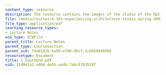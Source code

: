 ```yaml
---
content_type: resource
description: The resource contains the images of the studio of the Optimist's daughter.
file: /media/courses/4-101-experiencing-architecture-studio-spring-2003/3140e2a2a4644e5baadb7abc6783539f_1_SouthEnd.pdf
file_type: application/pdf
learning_resource_types:
- Lecture Notes
ocw_type: OCWFile
parent_title: Lecture Notes
parent_type: CourseSection
parent_uid: fda8192b-6a99-ef00-d5cf-3c66599495b8
resourcetype: Document
title: 1_SouthEnd.pdf
uid: 3140e2a2-a464-4e5b-aadb-7abc6783539f
---
```

